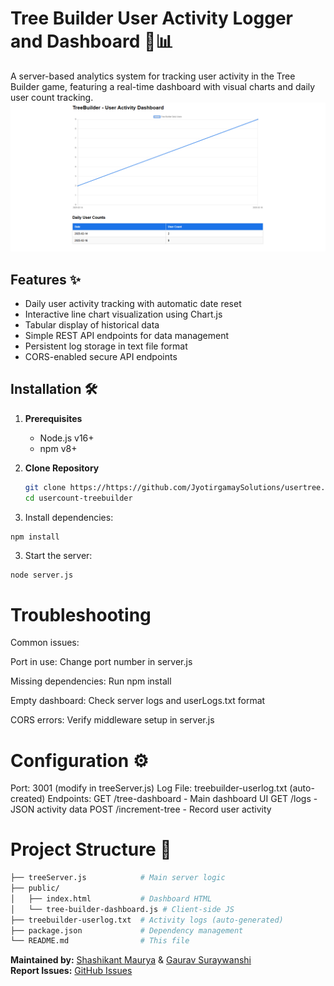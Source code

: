 # Tree Builder User Activity Logger and Dashboard 🌳📊

A server-based analytics system for tracking user activity in the Tree Builder game, featuring a real-time dashboard with visual charts and daily user count tracking.
![Demo](public/screenshots/TreeBuilderDashboard.png?text=Dashboard+Preview) 

## Features ✨
- Daily user activity tracking with automatic date reset
- Interactive line chart visualization using Chart.js
- Tabular display of historical data
- Simple REST API endpoints for data management
- Persistent log storage in text file format
- CORS-enabled secure API endpoints

## Installation 🛠️

1. **Prerequisites**
   - Node.js v16+
   - npm v8+

2. **Clone Repository**
   ```bash
   git clone https://https://github.com/JyotirgamaySolutions/usertree.git
   cd usercount-treebuilder
    ```
3. Install dependencies:
```bash
npm install
```

3. Start the server:
```
node server.js
```

<h1>Troubleshooting</h1>
Common issues:

<p>Port in use: Change port number in server.js</p>
<p>Missing dependencies: Run npm install</p>
<p>Empty dashboard: Check server logs and userLogs.txt format</p>
<p>CORS errors: Verify middleware setup in server.js</p>

<h1>Configuration ⚙️</h1>

Port: 3001 (modify in treeServer.js)
Log File: treebuilder-userlog.txt (auto-created)
Endpoints:
GET /tree-dashboard - Main dashboard UI
GET /logs - JSON activity data
POST /increment-tree - Record user activity


<h1>Project Structure 📂</h1>

```bash
├── treeServer.js            # Main server logic
├── public/
│   ├── index.html           # Dashboard HTML
│   └── tree-builder-dashboard.js # Client-side JS
├── treebuilder-userlog.txt  # Activity logs (auto-generated)
├── package.json             # Dependency management
└── README.md                # This file
```

**Maintained by:** [Shashikant Maurya](https://github.com/shashikant190) & [Gaurav Suraywanshi](https://github.com/suryawanshigaurav40496)  
**Report Issues:** [GitHub Issues](https://github.com/shashikant190/usercount-treebuilder/issues)
